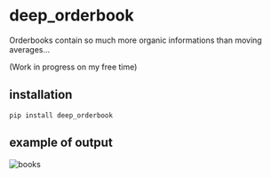 # deep_orderbook
Orderbooks contain so much more organic informations than moving averages... 


(Work in progress on my free time)

## installation

  ```pip install deep_orderbook```

## example of output

![books](https://raw.githubusercontent.com/gQuantCoder/deep_orderbook/master/images/01.png?raw=true "Orderbooks and alpha")
